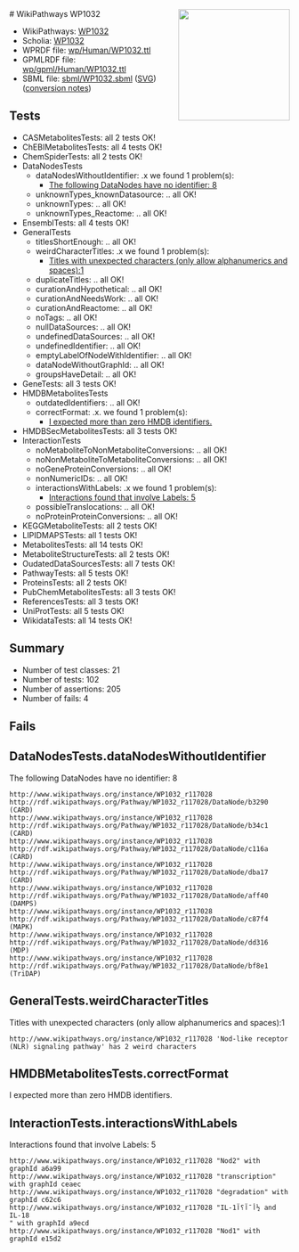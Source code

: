 <img style="float: right; width: 200px" src="../logo.png" />
# WikiPathways WP1032

* WikiPathways: [WP1032](https://identifiers.org/wikipathways:WP1032)
* Scholia: [WP1032](https://scholia.toolforge.org/wikipathways/WP1032)
* WPRDF file: [wp/Human/WP1032.ttl](../wp/Human/WP1032.ttl)
* GPMLRDF file: [wp/gpml/Human/WP1032.ttl](../wp/gpml/Human/WP1032.ttl)
* SBML file: [sbml/WP1032.sbml](../sbml/WP1032.sbml) ([SVG](../sbml/WP1032.svg)) ([conversion notes](../sbml/WP1032.txt))

## Tests
* CASMetabolitesTests: all 2 tests OK!
* ChEBIMetabolitesTests: all 4 tests OK!
* ChemSpiderTests: all 2 tests OK!
* DataNodesTests
    * dataNodesWithoutIdentifier: .x we found 1 problem(s):
        * [The following DataNodes have no identifier: 8](#d2d32fa7)
    * unknownTypes_knownDatasource: .. all OK!
    * unknownTypes: .. all OK!
    * unknownTypes_Reactome: .. all OK!
* EnsemblTests: all 4 tests OK!
* GeneralTests
    * titlesShortEnough: .. all OK!
    * weirdCharacterTitles: .x we found 1 problem(s):
        * [Titles with unexpected characters (only allow alphanumerics and spaces):1](#fda87b3f)
    * duplicateTitles: .. all OK!
    * curationAndHypothetical: .. all OK!
    * curationAndNeedsWork: .. all OK!
    * curationAndReactome: .. all OK!
    * noTags: .. all OK!
    * nullDataSources: .. all OK!
    * undefinedDataSources: .. all OK!
    * undefinedIdentifier: .. all OK!
    * emptyLabelOfNodeWithIdentifier: .. all OK!
    * dataNodeWithoutGraphId: .. all OK!
    * groupsHaveDetail: .. all OK!
* GeneTests: all 3 tests OK!
* HMDBMetabolitesTests
    * outdatedIdentifiers: .. all OK!
    * correctFormat: .x. we found 1 problem(s):
        * [I expected more than zero HMDB identifiers.](#ad154c1e)
* HMDBSecMetabolitesTests: all 3 tests OK!
* InteractionTests
    * noMetaboliteToNonMetaboliteConversions: .. all OK!
    * noNonMetaboliteToMetaboliteConversions: .. all OK!
    * noGeneProteinConversions: .. all OK!
    * nonNumericIDs: .. all OK!
    * interactionsWithLabels: .x we found 1 problem(s):
        * [Interactions found that involve Labels: 5](#630d267c)
    * possibleTranslocations: .. all OK!
    * noProteinProteinConversions: .. all OK!
* KEGGMetaboliteTests: all 2 tests OK!
* LIPIDMAPSTests: all 1 tests OK!
* MetabolitesTests: all 14 tests OK!
* MetaboliteStructureTests: all 2 tests OK!
* OudatedDataSourcesTests: all 7 tests OK!
* PathwayTests: all 5 tests OK!
* ProteinsTests: all 2 tests OK!
* PubChemMetabolitesTests: all 3 tests OK!
* ReferencesTests: all 3 tests OK!
* UniProtTests: all 5 tests OK!
* WikidataTests: all 14 tests OK!


## Summary

* Number of test classes: 21
* Number of tests: 102
* Number of assertions: 205
* Number of fails: 4

## Fails

<a name="d2d32fa7" />

## DataNodesTests.dataNodesWithoutIdentifier

The following DataNodes have no identifier: 8
```
http://www.wikipathways.org/instance/WP1032_r117028 http://rdf.wikipathways.org/Pathway/WP1032_r117028/DataNode/b3290 (CARD)
http://www.wikipathways.org/instance/WP1032_r117028 http://rdf.wikipathways.org/Pathway/WP1032_r117028/DataNode/b34c1 (CARD)
http://www.wikipathways.org/instance/WP1032_r117028 http://rdf.wikipathways.org/Pathway/WP1032_r117028/DataNode/c116a (CARD)
http://www.wikipathways.org/instance/WP1032_r117028 http://rdf.wikipathways.org/Pathway/WP1032_r117028/DataNode/dba17 (CARD)
http://www.wikipathways.org/instance/WP1032_r117028 http://rdf.wikipathways.org/Pathway/WP1032_r117028/DataNode/aff40 (DAMPS)
http://www.wikipathways.org/instance/WP1032_r117028 http://rdf.wikipathways.org/Pathway/WP1032_r117028/DataNode/c87f4 (MAPK)
http://www.wikipathways.org/instance/WP1032_r117028 http://rdf.wikipathways.org/Pathway/WP1032_r117028/DataNode/dd316 (MDP)
http://www.wikipathways.org/instance/WP1032_r117028 http://rdf.wikipathways.org/Pathway/WP1032_r117028/DataNode/bf8e1 (TriDAP)
```

<a name="fda87b3f" />

## GeneralTests.weirdCharacterTitles

Titles with unexpected characters (only allow alphanumerics and spaces):1
```
http://www.wikipathways.org/instance/WP1032_r117028 'Nod-like receptor (NLR) signaling pathway' has 2 weird characters
```

<a name="ad154c1e" />

## HMDBMetabolitesTests.correctFormat

I expected more than zero HMDB identifiers.
<a name="630d267c" />

## InteractionTests.interactionsWithLabels

Interactions found that involve Labels: 5
```
http://www.wikipathways.org/instance/WP1032_r117028 "Nod2" with graphId a6a99
http://www.wikipathways.org/instance/WP1032_r117028 "transcription" with graphId ceaec
http://www.wikipathways.org/instance/WP1032_r117028 "degradation" with graphId c62c6
http://www.wikipathways.org/instance/WP1032_r117028 "IL-1أ¯آ؟آ½ and IL-18
" with graphId a9ecd
http://www.wikipathways.org/instance/WP1032_r117028 "Nod1" with graphId e15d2
```

